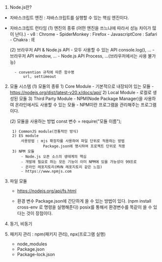 1. Node.js란?
- 자바스크립트 엔진 : 자바스크립트를 실행할 수 있는 핵심 엔진이다.
- 자바스크립트 런타임 
    (1) 엔진의 종류 (어떤 엔진을 쓰느냐에 따라서 성능 차이가 많이 난다.)
        - v8 : Chrome
        - SpiderMonkey : Firefox
        - JavascriptCore : Safari
        - Chakra : IE

    (2) 브라우저 API & Node.js API
        - 모두 사용할 수 있는 API 
            console.log(), ...
        - 브라우저 API
            window, ...
        - Node.js API
            Process, ...(브라우저에서는 사용 불가능)
        
        - convention 규칙에 따른 함수명
            url, settimeout
2. 모듈 시스템
    (1) 모듈의 종류
        1) Core Module
            - 기본적으로 내장되어 있는 모듈
            - https://nodejs.org/dist/latest-v20.x/docs/api/
        2) Local Module
            - 로컬로 생성된 모듈
        3) Third Party Module
            - NPM(Node Package Manager)을 사용하여 온라인에서도 사용할 수 있는 모듈
            - NPM이란 프로그램을 관리해주는 프로그램이다.
        
    (2) 모듈을 사용하는 방법
        const 변수 = require("모듈 이름");

        1) CommonJS module(전통적인 방식)
        2) ES module
            사용방법 : mjs 확장자를 사용하여 파일 단위로 적용하는 방법
                      Package.json에 명시하여 프로젝트 단위로 적용
        3) NPM 모듈
            - Node.js 오픈 소스의 생태계의 핵심
            - 개발에 필요로 하는 모든 기능이 이미 NPM에 있을 가능성이 99프로
            - 온라인 레포지토리(MVN 레포지토리 같은 느낌)
            - https://www.npmjs.com

3. 파일 모듈
    - https://nodejs.org/api/fs.html
    
    - 환경 변수
    Package.json에 간단하게 쓸 수 있는 방법이 있다.
    (npm install cross-env 로 명령을 실행해준다)
        posix를 통해서 환경변수를 똑같이 쓸 수 있다는 것이 장점이다.
4. 동기, 비동기

5. 패키지 관리 : npm(패키지 관리), npx(프로그램 실행)
    - node_modules
    - Package.json
    - Package-lock.json
